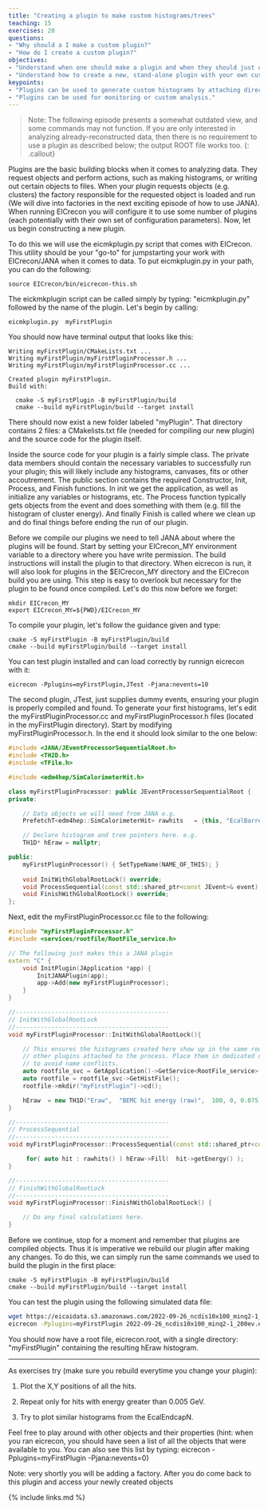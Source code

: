 ```yaml
---
title: "Creating a plugin to make custom histograms/trees"
teaching: 15
exercises: 20
questions:
- "Why should a I make a custom plugin?"
- "How do I create a custom plugin?"
objectives:
- "Understand when one should make a plugin and when they should just use a ROOT macro."
- "Understand how to create a new, stand-alone plugin with your own custom histograms."
keypoints:
- "Plugins can be used to generate custom histograms by attaching directly to the reconstruction process."
- "Plugins can be used for monitoring or custom analysis."
---
```

> Note: The following episode presents a somewhat outdated view, and some commands may not function.
> If you are only interested in analyzing already-reconstructed data, then there is no requirement
> to use a plugin as described below; the output ROOT file works too.
{: .callout}

Plugins are the basic building blocks when it comes to analyzing data.  They request objects and perform actions, such as making histograms, or writing out certain objects to files.  When your plugin requests objects (e.g. clusters) the factory responsible for the requested object is loaded and run (We will dive into factories in the next exciting episode of how to use JANA).  When running EICrecon you will configure it to use some number of plugins (each potentially with their own set of configuration parameters). Now, let us begin constructing a new plugin.

To do this we will use the eicmkplugin.py script that comes with EICrecon.  This utility should be your "go-to" for jumpstarting your work with EICrecon/JANA when it comes to data. To put eicmkplugin.py in your path, you can do the following:
~~~
source EICrecon/bin/eicrecon-this.sh
~~~

The eickmkplugin script can be called simply by typing: "eicmkplugin.py" followed by the name of the plugin. Let's begin by calling: 
~~~
eicmkplugin.py  myFirstPlugin 
~~~

You should now have terminal output that looks like this:
~~~
Writing myFirstPlugin/CMakeLists.txt ...
Writing myFirstPlugin/myFirstPluginProcessor.h ...
Writing myFirstPlugin/myFirstPluginProcessor.cc ...

Created plugin myFirstPlugin.
Build with:

  cmake -S myFirstPlugin -B myFirstPlugin/build
  cmake --build myFirstPlugin/build --target install
~~~
There should now exist a new folder labeled "myPlugin". That directory contains 2 files: a CMakelists.txt file (needed for compiling our new plugin) and the source code for the plugin itself. 

Inside the source code for your plugin is a fairly simple class.  The private data members should contain the necessary variables to successfully run your plugin;  this will likely include any histograms, canvases, fits or other accoutrement. The public section contains the required Constructor, Init, Process, and Finish functions.  In init we get the application, as well as initialize any variables or histograms, etc.  The Process function typically gets objects from the event and does something with them (e.g. fill the histogram of cluster energy). And finally Finish is called where we clean up and do final things before ending the run of our plugin.

Before we compile our plugins we need to tell JANA about where the plugins will be found.  Start by setting your EICrecon_MY environment variable to a directory where you have write permission. The build instructions will install the plugin to that directory. When eicrecon is run, it will also look for plugins in the $EICrecon_MY directory and the EICrecon build you are using. This step is easy to overlook but necessary for the plugin to be found once compiled. Let's do this now before we forget:

~~~
mkdir EICrecon_MY
export EICrecon_MY=${PWD}/EICrecon_MY
~~~
 
To compile your plugin, let's follow the guidance given and type:
~~~
cmake -S myFirstPlugin -B myFirstPlugin/build
cmake --build myFirstPlugin/build --target install
~~~

You can test plugin installed and can load correctly by runnign eicrecon with it: 
~~~
eicrecon -Pplugins=myFirstPlugin,JTest -Pjana:nevents=10
~~~

The second plugin, JTest, just supplies dummy events, ensuring your plugin is properly compiled and found. To generate your first histograms, let's edit the myFirstPluginProcessor.cc and myFirstPluginProcessor.h files (located in the myFirstPlugin directory). Start by modifying myFirstPluginProcessor.h.  In the end it should look similar to the one below: 

```c++
#include <JANA/JEventProcessorSequentialRoot.h>
#include <TH2D.h>
#include <TFile.h>

#include <edm4hep/SimCalorimeterHit.h>

class myFirstPluginProcessor: public JEventProcessorSequentialRoot {
private:

    // Data objects we will need from JANA e.g.
    PrefetchT<edm4hep::SimCalorimeterHit> rawhits   = {this, "EcalBarrelHits"};

    // Declare histogram and tree pointers here. e.g.
    TH1D* hEraw = nullptr;

public:
    myFirstPluginProcessor() { SetTypeName(NAME_OF_THIS); }
    
    void InitWithGlobalRootLock() override;
    void ProcessSequential(const std::shared_ptr<const JEvent>& event) override;
    void FinishWithGlobalRootLock() override;
};
```
Next, edit the myFirstPluginProcessor.cc file to the following:
```c++
#include "myFirstPluginProcessor.h"
#include <services/rootfile/RootFile_service.h>

// The following just makes this a JANA plugin
extern "C" {
    void InitPlugin(JApplication *app) {
        InitJANAPlugin(app);
        app->Add(new myFirstPluginProcessor);
    }
}

//-------------------------------------------
// InitWithGlobalRootLock
//-------------------------------------------
void myFirstPluginProcessor::InitWithGlobalRootLock(){

    // This ensures the histograms created here show up in the same root file as
    // other plugins attached to the process. Place them in dedicated directory
    // to avoid name conflicts.
    auto rootfile_svc = GetApplication()->GetService<RootFile_service>();
    auto rootfile = rootfile_svc->GetHistFile();
    rootfile->mkdir("myFirstPlugin")->cd();

    hEraw  = new TH1D("Eraw",  "BEMC hit energy (raw)",  100, 0, 0.075);
}

//-------------------------------------------
// ProcessSequential
//-------------------------------------------
void myFirstPluginProcessor::ProcessSequential(const std::shared_ptr<const JEvent>& event) {

     for( auto hit : rawhits() ) hEraw->Fill(  hit->getEnergy() );
}

//-------------------------------------------
// FinishWithGlobalRootLock
//-------------------------------------------
void myFirstPluginProcessor::FinishWithGlobalRootLock() {

    // Do any final calculations here.
}
```
Before we continue, stop for a moment and remember that plugins are compiled objects.  Thus it is imperative we rebuild our plugin after making any changes.  To do this, we can simply run the same commands we used to build the plugin in the first place:

~~~
cmake -S myFirstPlugin -B myFirstPlugin/build
cmake --build myFirstPlugin/build --target install
~~~

You can test the plugin using the following simulated data file:

~~~bash
wget https://eicaidata.s3.amazonaws.com/2022-09-26_ncdis10x100_minq2-1_200ev.edm4hep.root
eicrecon -Pplugins=myFirstPlugin 2022-09-26_ncdis10x100_minq2-1_200ev.edm4hep.root
~~~

You should now have a root file, eicrecon.root, with a single directory: "myFirstPlugin" containing the resulting hEraw histogram.


_____________________________________________________________________________________________________________

As exercises try (make sure you rebuild everytime you change your plugin):

1) Plot the X,Y positions of all the hits.  

2) Repeat only for hits with energy greater than 0.005 GeV.  

3) Try to plot similar histograms from the EcalEndcapN.

Feel free to play around with other objects and their properties (hint: when you ran eicrecon, you should have seen a list of all the objects that were available to you.  You can also see this list by typing: eicrecon -Pplugins=myFirstPlugin -Pjana:nevents=0)

Note: very shortly you will be adding a factory.  After you do come back to this plugin and access your newly created objects


{% include links.md %}

